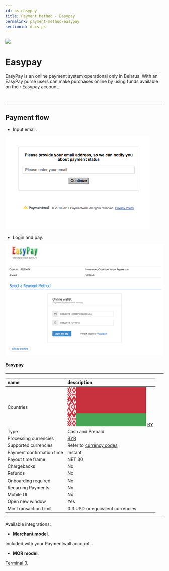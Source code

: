 ```yaml
---
id: ps-easypay
title: Payment Method - Easypay
permalink: payment-method/easypay
sectionid: docs-ps
---
```


<div class="docs-ps-header">
    <div class="docs-ps-logo">
        <img src="https://api.paymentwall.com/images/ps_logos/pm_easypay.png">
    </div>
    <h1>Easypay</h1>
</div>

<div class="docs-ps-body" markdown="1">

<div class="docs-ps-instructions" markdown="1">

EasyPay is an online payment system operational only in Belarus. With an EasyPay purse users can make purchases online by using funds available on their Easypay account.

<br>

***

## Payment flow

* Input email.

<div class="docs-img">
    <img src="/textures/pic/payment-system/cash-and-prepaid/easypay/easypay_1.png">
</div>

* Login and pay.

<div class="docs-img">
    <img src="/textures/pic/payment-system/cash-and-prepaid/easypay/easypay_2.png">
</div>
</div>



<div class="docs-ps-attributes" markdown="1">
<div class="docs-ps-attributes-body" markdown="1">

#### Easypay

***

|name|description|
|:--|:--|
|Countries| <img class="flags" src="/textures/pic/flags/europe/belarus.png"> [BY](https://en.wikipedia.org/wiki/Belarus)|
|Type|Cash and Prepaid|
|Processing currencies|[BYR](https://en.wikipedia.org/wiki/Belarusian_ruble)|
|Supported currencies|Refer to [currency codes](/reference/currencies)|
|Payment confirmation time|Instant|
|Payout time frame| NET 30|
|Chargebacks|No|
|Refunds|No|
|Onboarding required| No|
|Recurring Payments|No|
|Mobile UI|No|
|Open new window|Yes|
|Min Transaction Limit|0.3 USD or equivalent currencies|

***

Available integrations:

* **Merchant model**.

Included with your Paymentwall account.

* **MOR model**.

[Terminal 3](https://www.terminal3.com/).

</div>
</div>

</div>
